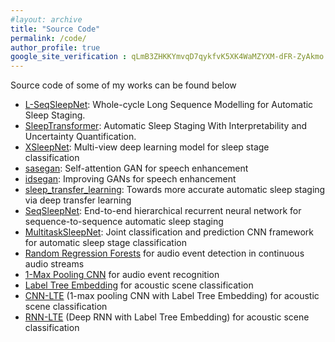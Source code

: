 ```yaml
---
#layout: archive
title: "Source Code"
permalink: /code/
author_profile: true
google_site_verification : qLmB3ZHKKYmvqD7qykfvK5XK4WaMZYXM-dFR-ZyAkmo
---
```


Source code of some of my works can be found below

* [L-SeqSleepNet](https://github.com/pquochuy/l-seqsleepnet): Whole-cycle Long Sequence Modelling for Automatic Sleep Staging.
* [SleepTransformer](https://github.com/pquochuy/SleepTransformer): Automatic Sleep Staging With Interpretability and Uncertainty Quantification.
* [XSleepNet](https://github.com/pquochuy/XSleepNet): Multi-view deep learning model for sleep stage classification
* [sasegan](https://github.com/pquochuy/sasegan): Self-attention GAN for speech enhancement
* [idsegan](https://github.com/pquochuy/idsegan): Improving GANs for speech enhancement
* [sleep_transfer_learning](https://github.com/pquochuy/sleep_transfer_learning): Towards more accurate automatic sleep staging via deep transfer learning 
* [SeqSleepNet](https://github.com/pquochuy/SeqSleepNet): End-to-end hierarchical recurrent neural network for sequence-to-sequence automatic sleep staging 
* [MultitaskSleepNet](https://github.com/pquochuy/MultitaskSleepNet): Joint classification and prediction CNN framework for automatic sleep stage classification 
* [Random Regression Forests](https://github.com/pquochuy/regression_forest) for audio event detection in continuous audio streams
* [1-Max Pooling CNN](https://github.com/pquochuy/regression_forest) for audio event recognition
* [Label Tree Embedding](https://github.com/pquochuy/Label-Tree-Embedding) for acoustic scene classification
* [CNN-LTE](https://github.com/pquochuy/CNN-RNN-LTE) (1-max pooling CNN with Label Tree Embedding) for acoustic scene classification
* [RNN-LTE](https://github.com/pquochuy/CNN-RNN-LTE) (Deep RNN with Label Tree Embedding) for acoustic scene classification
